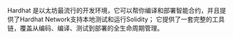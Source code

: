 Hardhat 是以太坊最流行的开发环境，它可以帮你编译和部署智能合约，并且提供了Hardhat Network支持本地测试和运行Solidity； 它提供了一套完整的工具链，覆盖从编码、编译、测试到部署的全生命周期管理。
